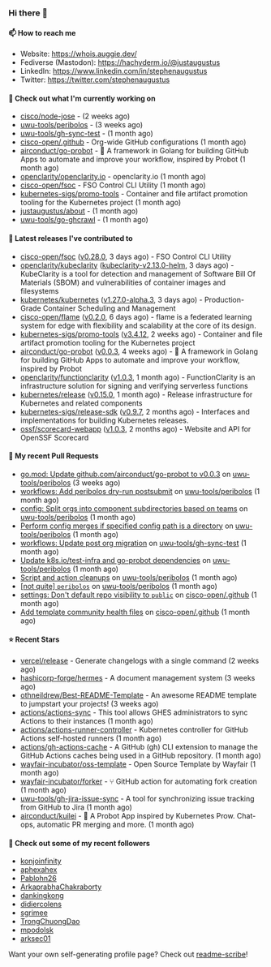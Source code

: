 ### Hi there 👋

#### 📫 How to reach me

- Website: https://whois.auggie.dev/
- Fediverse (Mastodon): https://hachyderm.io/@justaugustus
- LinkedIn: https://www.linkedin.com/in/stephenaugustus
- Twitter: https://twitter.com/stephenaugustus

#### 👷 Check out what I'm currently working on

- [cisco/node-jose](https://github.com/cisco/node-jose) -  (2 weeks ago)
- [uwu-tools/peribolos](https://github.com/uwu-tools/peribolos) -  (3 weeks ago)
- [uwu-tools/gh-sync-test](https://github.com/uwu-tools/gh-sync-test) -  (1 month ago)
- [cisco-open/.github](https://github.com/cisco-open/.github) - Org-wide GitHub configurations (1 month ago)
- [airconduct/go-probot](https://github.com/airconduct/go-probot) - 🤖 A framework in Golang for building GitHub Apps to automate and improve your workflow, inspired by Probot (1 month ago)
- [openclarity/openclarity.io](https://github.com/openclarity/openclarity.io) - openclarity.io (1 month ago)
- [cisco-open/fsoc](https://github.com/cisco-open/fsoc) - FSO Control CLI Utility (1 month ago)
- [kubernetes-sigs/promo-tools](https://github.com/kubernetes-sigs/promo-tools) - Container and file artifact promotion tooling for the Kubernetes project (1 month ago)
- [justaugustus/about](https://github.com/justaugustus/about) -  (1 month ago)
- [uwu-tools/go-ghcrawl](https://github.com/uwu-tools/go-ghcrawl) -  (1 month ago)

#### 🔭 Latest releases I've contributed to

- [cisco-open/fsoc](https://github.com/cisco-open/fsoc) ([v0.28.0](https://github.com/cisco-open/fsoc/releases/tag/v0.28.0), 3 days ago) - FSO Control CLI Utility
- [openclarity/kubeclarity](https://github.com/openclarity/kubeclarity) ([kubeclarity-v2.13.0-helm](https://github.com/openclarity/kubeclarity/releases/tag/kubeclarity-v2.13.0-helm), 3 days ago) - KubeClarity is a tool for detection and management of Software Bill Of Materials (SBOM) and vulnerabilities of container images and filesystems
- [kubernetes/kubernetes](https://github.com/kubernetes/kubernetes) ([v1.27.0-alpha.3](https://github.com/kubernetes/kubernetes/releases/tag/v1.27.0-alpha.3), 3 days ago) - Production-Grade Container Scheduling and Management
- [cisco-open/flame](https://github.com/cisco-open/flame) ([v0.2.0](https://github.com/cisco-open/flame/releases/tag/v0.2.0), 6 days ago) - flame is a federated learning system for edge with flexibility and scalability at the core of its design.
- [kubernetes-sigs/promo-tools](https://github.com/kubernetes-sigs/promo-tools) ([v3.4.12](https://github.com/kubernetes-sigs/promo-tools/releases/tag/v3.4.12), 2 weeks ago) - Container and file artifact promotion tooling for the Kubernetes project
- [airconduct/go-probot](https://github.com/airconduct/go-probot) ([v0.0.3](https://github.com/airconduct/go-probot/releases/tag/v0.0.3), 4 weeks ago) - 🤖 A framework in Golang for building GitHub Apps to automate and improve your workflow, inspired by Probot
- [openclarity/functionclarity](https://github.com/openclarity/functionclarity) ([v1.0.3](https://github.com/openclarity/functionclarity/releases/tag/v1.0.3), 1 month ago) - FunctionClarity is an infrastructure solution for signing and verifying serverless functions
- [kubernetes/release](https://github.com/kubernetes/release) ([v0.15.0](https://github.com/kubernetes/release/releases/tag/v0.15.0), 1 month ago) - Release infrastructure for Kubernetes and related components
- [kubernetes-sigs/release-sdk](https://github.com/kubernetes-sigs/release-sdk) ([v0.9.7](https://github.com/kubernetes-sigs/release-sdk/releases/tag/v0.9.7), 2 months ago) - Interfaces and implementations for building Kubernetes releases.
- [ossf/scorecard-webapp](https://github.com/ossf/scorecard-webapp) ([v1.0.3](https://github.com/ossf/scorecard-webapp/releases/tag/v1.0.3), 2 months ago) - Website and API for OpenSSF Scorecard

#### 🔨 My recent Pull Requests

- [go.mod: Update github.com/airconduct/go-probot to v0.0.3](https://github.com/uwu-tools/peribolos/pull/175) on [uwu-tools/peribolos](https://github.com/uwu-tools/peribolos) (3 weeks ago)
- [workflows: Add peribolos dry-run postsubmit](https://github.com/uwu-tools/peribolos/pull/174) on [uwu-tools/peribolos](https://github.com/uwu-tools/peribolos) (1 month ago)
- [config: Split orgs into component subdirectories based on teams](https://github.com/uwu-tools/peribolos/pull/173) on [uwu-tools/peribolos](https://github.com/uwu-tools/peribolos) (1 month ago)
- [Perform config merges if specified config path is a directory](https://github.com/uwu-tools/peribolos/pull/172) on [uwu-tools/peribolos](https://github.com/uwu-tools/peribolos) (1 month ago)
- [workflows: Update post org migration](https://github.com/uwu-tools/gh-sync-test/pull/3) on [uwu-tools/gh-sync-test](https://github.com/uwu-tools/gh-sync-test) (1 month ago)
- [Update k8s.io/test-infra and go-probot dependencies](https://github.com/uwu-tools/peribolos/pull/171) on [uwu-tools/peribolos](https://github.com/uwu-tools/peribolos) (1 month ago)
- [Script and action cleanups](https://github.com/uwu-tools/peribolos/pull/170) on [uwu-tools/peribolos](https://github.com/uwu-tools/peribolos) (1 month ago)
- [[not quite] `peribolos`](https://github.com/uwu-tools/peribolos/pull/168) on [uwu-tools/peribolos](https://github.com/uwu-tools/peribolos) (1 month ago)
- [settings: Don&#39;t default repo visibility to `public`](https://github.com/cisco-open/.github/pull/6) on [cisco-open/.github](https://github.com/cisco-open/.github) (1 month ago)
- [Add template community health files](https://github.com/cisco-open/.github/pull/5) on [cisco-open/.github](https://github.com/cisco-open/.github) (1 month ago)

#### ⭐ Recent Stars

- [vercel/release](https://github.com/vercel/release) - Generate changelogs with a single command (2 weeks ago)
- [hashicorp-forge/hermes](https://github.com/hashicorp-forge/hermes) - A document management system (3 weeks ago)
- [othneildrew/Best-README-Template](https://github.com/othneildrew/Best-README-Template) - An awesome README template to jumpstart your projects!  (3 weeks ago)
- [actions/actions-sync](https://github.com/actions/actions-sync) - This tool allows GHES administrators to sync Actions to their instances (1 month ago)
- [actions/actions-runner-controller](https://github.com/actions/actions-runner-controller) - Kubernetes controller for GitHub Actions self-hosted runners (1 month ago)
- [actions/gh-actions-cache](https://github.com/actions/gh-actions-cache) - A GitHub (gh) CLI extension to manage the GitHub Actions caches being used in a GitHub repository. (1 month ago)
- [wayfair-incubator/oss-template](https://github.com/wayfair-incubator/oss-template) - Open Source Template by Wayfair (1 month ago)
- [wayfair-incubator/forker](https://github.com/wayfair-incubator/forker) - ⑂ GitHub action for automating fork creation (1 month ago)
- [uwu-tools/gh-jira-issue-sync](https://github.com/uwu-tools/gh-jira-issue-sync) - A tool for synchronizing issue tracking from GitHub to Jira (1 month ago)
- [airconduct/kuilei](https://github.com/airconduct/kuilei) - 🤖 A Probot App inspired by Kubernetes Prow. Chat-ops, automatic PR merging and more. (1 month ago)

#### 👯 Check out some of my recent followers

- [konjoinfinity](https://github.com/konjoinfinity)
- [aphexahex](https://github.com/aphexahex)
- [Pablohn26](https://github.com/Pablohn26)
- [ArkaprabhaChakraborty](https://github.com/ArkaprabhaChakraborty)
- [dankingkong](https://github.com/dankingkong)
- [didiercolens](https://github.com/didiercolens)
- [sgrimee](https://github.com/sgrimee)
- [TrongChuongDao](https://github.com/TrongChuongDao)
- [mpodolsk](https://github.com/mpodolsk)
- [arksec01](https://github.com/arksec01)

Want your own self-generating profile page? Check out [readme-scribe](https://github.com/muesli/readme-scribe)!
